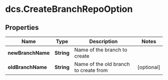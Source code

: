 # dcs.CreateBranchRepoOption

## Properties
Name | Type | Description | Notes
------------ | ------------- | ------------- | -------------
**newBranchName** | **String** | Name of the branch to create | 
**oldBranchName** | **String** | Name of the old branch to create from | [optional] 
